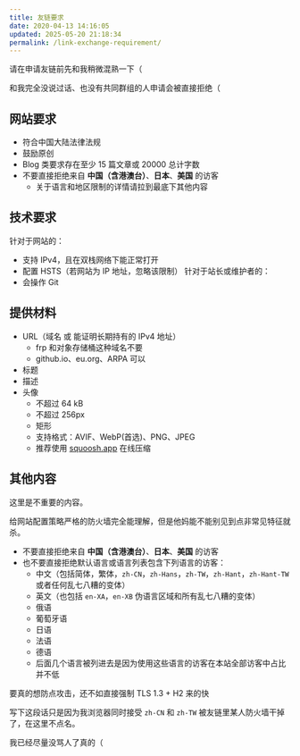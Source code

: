 ```yaml
---
title: 友链要求
date: 2020-04-13 14:16:05
updated: 2025-05-20 21:18:34
permalink: /link-exchange-requirement/
---
```


请在申请友链前先和我稍微混熟一下（  

和我完全没说过话、也没有共同群组的人申请会被直接拒绝（  

## 网站要求
- 符合中国大陆法律法规
- 鼓励原创
- Blog 类要求存在至少 15 篇文章或 20000 总计字数
- 不要直接拒绝来自 **中国（含港澳台）**、**日本**、**美国** 的访客
    - 关于语言和地区限制的详情请拉到最底下其他内容

## 技术要求
针对于网站的：
- 支持 IPv4，且在双栈网络下能正常打开
- 配置 HSTS（若网站为 IP 地址，忽略该限制）
针对于站长或维护者的：
- 会操作 Git

## 提供材料
- URL（域名 或 能证明长期持有的 IPv4 地址）
    - frp 和对象存储桶这种域名不要
    - github.io、eu.org、ARPA 可以
- 标题
- 描述
- 头像
    - 不超过 64 kB
    - 不超过 256px
    - 矩形
    - 支持格式：AVIF、WebP(首选)、PNG、JPEG
    - 推荐使用 [squoosh.app](https://squoosh.app) 在线压缩

## 其他内容
这里是不重要的内容。

给网站配置策略严格的防火墙完全能理解，但是他妈能不能别见到点非常见特征就杀。

- 不要直接拒绝来自 **中国（含港澳台）**、**日本**、**美国** 的访客
- 也不要直接拒绝默认语言或语言列表包含下列语言的访客：
    - 中文（包括简体，繁体，``zh-CN``，``zh-Hans``，``zh-TW``，``zh-Hant``，``zh-Hant-TW`` 或者任何乱七八糟的变体）
    - 英文（也包括 ``en-XA``，``en-XB`` 伪语言区域和所有乱七八糟的变体）
    - 俄语
    - 葡萄牙语
    - 日语
    - 法语
    - 德语
    - 后面几个语言被列进去是因为使用这些语言的访客在本站全部访客中占比并不低

要真的想防点攻击，还不如直接强制 TLS 1.3 + H2 来的快

写下这段话只是因为我浏览器同时接受 ``zh-CN`` 和 ``zh-TW`` 被友链里某人防火墙干掉了，在这里不点名。  

我已经尽量没骂人了真的（
